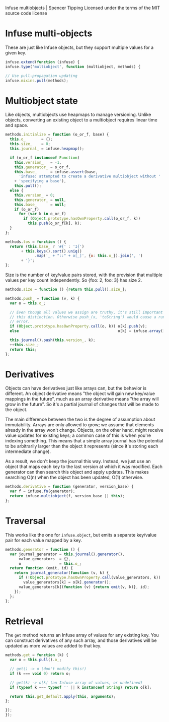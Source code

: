 Infuse multiobjects | Spencer Tipping
Licensed under the terms of the MIT source code license

# Infuse multi-objects

These are just like Infuse objects, but they support multiple values for a
given key.

```js
infuse.extend(function (infuse) {
infuse.type('multiobject', function (multiobject, methods) {
```

```js
// Use pull-propagation updating
infuse.mixins.pull(methods);
```

# Multiobject state

Like objects, multiobjects use heapmaps to manage versioning. Unlike objects,
converting an existing object to a multiobject requires linear time and space.

```js
methods.initialize = function (o_or_f, base) {
  this.o_       = {};
  this.size_    = 0;
  this.journal_ = infuse.heapmap();
```

```js
  if (o_or_f instanceof Function)
    this.version_   = -1,
    this.generator_ = o_or_f,
    this.base_      = infuse.assert(base,
      'infuse: attempted to create a derivative multiobject without '
    + 'specifying a base'),
    this.pull();
  else {
    this.version_ = 0;
    this.generator_ = null,
    this.base_      = null;
    if (o_or_f)
      for (var k in o_or_f)
        if (Object.prototype.hasOwnProperty.call(o_or_f, k))
          this.push(o_or_f[k], k);
  }
};
```

```js
methods.tos = function () {
  return (this.base_ ? '#{' : 'I{')
       + this.keys().sort().uniq()
             .map('_ + "::" + o[_]', {o: this.o_}).join(', ')
       + '}';
};
```

Size is the number of key/value pairs stored, with the provision that multiple
values per key count independently. So {foo: 2, foo: 3} has size 2.

```js
methods.size = function () {return this.pull().size_};
```

```js
methods.push_ = function (v, k) {
  var o = this.o_;
```

```js
  // Even though all values we assign are truthy, it's still important to make
  // this distinction. Otherwise push_(x, 'toString') would cause a runtime
  // error.
  if (Object.prototype.hasOwnProperty.call(o, k)) o[k].push(v);
  else                                            o[k] = infuse.array([v]);
```

```js
  this.journal().push(this.version_, k);
  ++this.size_;
  return this;
};
```

# Derivatives

Objects can have derivatives just like arrays can, but the behavior is
different. An object derivative means "the object will gain new key/value
mappings in the future", much as an array derivative means "the array will grow
in the future". So it's a partial journal of changes that will be made to the
object.

The main difference between the two is the degree of assumption about
immutability. Arrays are only allowed to grow; we assume that elements already
in the array won't change. Objects, on the other hand, might receive value
updates for existing keys; a common case of this is when you're indexing
something. This means that a simple array journal has the potential to be
arbitrarily larger than the object it represents (since it's storing each
intermediate change).

As a result, we don't keep the journal this way. Instead, we just use an object
that maps each key to the last version at which it was modified. Each generator
can then search this object and apply updates. This makes searching O(n) when
the object has been updated, O(1) otherwise.

```js
methods.derivative = function (generator, version_base) {
  var f = infuse.fn(generator);
  return infuse.multiobject(f, version_base || this);
};
```

# Traversal

This works like the one for `infuse.object`, but emits a separate key/value
pair for each value mapped by a key.

```js
methods.generator = function () {
  var journal_generator = this.journal().generator(),
      value_generators  = {},
      o                 = this.o_;
  return function (emit, id) {
    return journal_generator(function (v, k) {
      if (!Object.prototype.hasOwnProperty.call(value_generators, k))
        value_generators[k] = o[k].generator();
      value_generators[k](function (v) {return emit(v, k)}, id);
    });
  };
};
```

# Retrieval

The `get` method returns an Infuse array of values for any existing key. You
can construct derivatives of any such array, and those derivatives will be
updated as more values are added to that key.

```js
methods.get = function (k) {
  var o = this.pull().o_;
```

```js
  // get() -> o (don't modify this!)
  if (k === void 0) return o;
```

```js
  // get(k) -> o[k] (an Infuse array of values, or undefined)
  if (typeof k === typeof '' || k instanceof String) return o[k];
```

```js
  return this.get_default.apply(this, arguments);
};
```

```js
});
});

```

